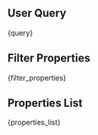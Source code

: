 ## User Query

{query}

## Filter Properties

{filter_properties}

## Properties List

{properties_list}
